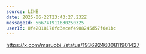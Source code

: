 ```yaml
---
source: LINE
date: 2025-06-22T23:43:27.232Z
messageId: 566741911630250325
userId: Ufe2018178fc3ecef4908245d57f0e1bc
---
```


https://x.com/maruobi_/status/1936924600811901427